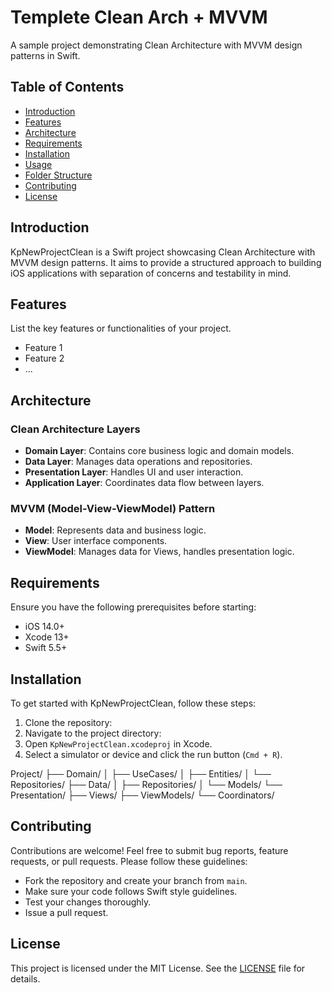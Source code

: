 # Templete Clean Arch + MVVM

A sample project demonstrating Clean Architecture with MVVM design patterns in Swift.

## Table of Contents

- [Introduction](#introduction)
- [Features](#features)
- [Architecture](#architecture)
- [Requirements](#requirements)
- [Installation](#installation)
- [Usage](#usage)
- [Folder Structure](#folder-structure)
- [Contributing](#contributing)
- [License](#license)

## Introduction

KpNewProjectClean is a Swift project showcasing Clean Architecture with MVVM design patterns. It aims to provide a structured approach to building iOS applications with separation of concerns and testability in mind.

## Features

List the key features or functionalities of your project.

- Feature 1
- Feature 2
- ...

## Architecture

### Clean Architecture Layers

- **Domain Layer**: Contains core business logic and domain models.
- **Data Layer**: Manages data operations and repositories.
- **Presentation Layer**: Handles UI and user interaction.
- **Application Layer**: Coordinates data flow between layers.

### MVVM (Model-View-ViewModel) Pattern

- **Model**: Represents data and business logic.
- **View**: User interface components.
- **ViewModel**: Manages data for Views, handles presentation logic.

## Requirements

Ensure you have the following prerequisites before starting:

- iOS 14.0+
- Xcode 13+
- Swift 5.5+

## Installation

To get started with KpNewProjectClean, follow these steps:

1. Clone the repository:
2. Navigate to the project directory:
3. Open `KpNewProjectClean.xcodeproj` in Xcode.
4. Select a simulator or device and click the run button (`Cmd + R`).


Project/
├── Domain/
│ ├── UseCases/
│ ├── Entities/
│ └── Repositories/
├── Data/
│ ├── Repositories/
│ └── Models/
└── Presentation/
├── Views/
├── ViewModels/
└── Coordinators/

## Contributing

Contributions are welcome! Feel free to submit bug reports, feature requests, or pull requests. Please follow these guidelines:

- Fork the repository and create your branch from `main`.
- Make sure your code follows Swift style guidelines.
- Test your changes thoroughly.
- Issue a pull request.

## License

This project is licensed under the MIT License. See the [LICENSE](LICENSE) file for details.

